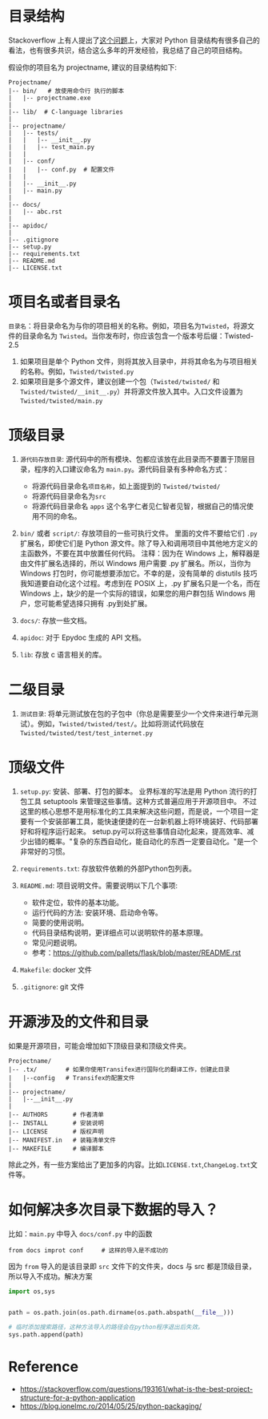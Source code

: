

# 目录结构

Stackoverflow 上有人提出了[这个问题](http://stackoverflow.com/questions/193161/what-is-the-best-project-structure-for-a-python-application)上，大家对 Python 目录结构有很多自己的看法，也有很多共识，结合这么多年的开发经验，我总结了自己的项目结构。

假设你的项目名为 projectname, 建议的目录结构如下:

```
Projectname/
|-- bin/   # 放使用命令行 执行的脚本
|   |-- projectname.exe
|
|-- lib/  # C-language libraries
|
|-- projectname/  
|   |-- tests/
|   |   |-- __init__.py
|   |   |-- test_main.py
|   |
|   |-- conf/
|   |   |-- conf.py  # 配置文件
|   |
|   |-- __init__.py
|   |-- main.py
|
|-- docs/
|   |-- abc.rst
|
|-- apidoc/
|
|-- .gitignore
|-- setup.py
|-- requirements.txt
|-- README.md
|-- LICENSE.txt
```


# 项目名或者目录名

`目录名`：将目录命名为与你的项目相关的名称。例如，项目名为`Twisted`，将源文件的目录命名为 `Twisted`。当你发布时，你应该包含一个版本号后缀：Twisted-2.5
1.  如果项目是单个 Python 文件，则将其放入目录中，并将其命名为与项目相关的名称。例如，`Twisted/twisted.py`
2.  如果项目是多个源文件，建议创建一个包（`Twisted/twisted/` 和 `Twisted/twisted/__init__.py`）并将源文件放入其中。入口文件设置为 `Twisted/twisted/main.py`


# 顶级目录

1. `源代码存放目录`: 源代码中的所有模块、包都应该放在此目录而不要置于顶层目录，程序的入口建议命名为 `main.py`。源代码目录有多种命名方式：
    *   将源代码目录命名`项目名称`，如上面提到的 `Twisted/twisted/`
    *   将源代码目录命名为`src`
    *   将源代码目录命名 `apps` 
    这个名字仁者见仁智者见智，根据自己的情况使用不同的命名。

2.  `bin/` 或者 `script/`: 存放项目的一些可执行文件。
    里面的文件不要给它们 `.py` 扩展名，即使它们是 Python 源文件。除了导入和调用项目中其他地方定义的主函数外，不要在其中放置任何代码。
    注释：因为在 Windows 上，解释器是由文件扩展名选择的，所以 Windows 用户需要 .py 扩展名。所以，当你为 Windows 打包时，你可能想要添加它。不幸的是，没有简单的 distutils 技巧我知道要自动化这个过程。考虑到在 POSIX 上，.py 扩展名只是一个名，而在 Windows 上，缺少的是一个实际的错误，如果您的用户群包括 Windows 用户，您可能希望选择只拥有 .py到处扩展。

3.  `docs/`: 存放一些文档。

4.  `apidoc`: 对于 Epydoc 生成的 API 文档。

5.  `lib`: 存放 c 语言相关的库。


# 二级目录

1. `测试目录`:
    将单元测试放在包的子包中（你总是需要至少一个文件来进行单元测试）。例如，`Twisted/twisted/test/`。比如将测试代码放在`Twisted/twisted/test/test_internet.py`


# 顶级文件

1.  `setup.py`: 安装、部署、打包的脚本。
    业界标准的写法是用 Python 流行的打包工具 setuptools 来管理这些事情。这种方式普遍应用于开源项目中。
    不过这里的核心思想不是用标准化的工具来解决这些问题，而是说，一个项目一定要有一个安装部署工具，能快速便捷的在一台新机器上将环境装好、代码部署好和将程序运行起来。
    setup.py可以将这些事情自动化起来，提高效率、减少出错的概率。"复杂的东西自动化，能自动化的东西一定要自动化。"是一个非常好的习惯。
    
2.  `requirements.txt`: 存放软件依赖的外部Python包列表。

3.  `README.md`: 项目说明文件。需要说明以下几个事项:
    - 软件定位，软件的基本功能。
    - 运行代码的方法: 安装环境、启动命令等。
    - 简要的使用说明。
    - 代码目录结构说明，更详细点可以说明软件的基本原理。
    - 常见问题说明。
    - 参考：https://github.com/pallets/flask/blob/master/README.rst

4.  `Makefile`: docker 文件

5.  `.gitignore`: git 文件


# 开源涉及的文件和目录

如果是开源项目，可能会增加如下顶级目录和顶级文件夹。

```
Projectname/
|-- .tx/        # 如果你使用Transifex进行国际化的翻译工作，创建此目录
|   |--config   # Transifex的配置文件
|
|-- projectname/
|   |--__init__.py
|
|-- AUTHORS       # 作者清单
|-- INSTALL       # 安装说明
|-- LICENSE       # 版权声明
|-- MANIFEST.in   # 装箱清单文件
|-- MAKEFILE      # 编译脚本
```

除此之外，有一些方案给出了更加多的内容。比如`LICENSE.txt`,`ChangeLog.txt`文件等。


# 如何解决多次目录下数据的导入？

比如：`main.py` 中导入 `docs/conf.py` 中的函数

```
from docs improt conf     # 这样的导入是不成功的
```

因为 `from` 导入的是该目录即 `src` 文件下的文件夹，docs 与 src 都是顶级目录，所以导入不成功。解决方案

```python
import os,sys


path = os.path.join(os.path.dirname(os.path.abspath(__file__))) 

# 临时添加搜索路径，这种方法导入的路径会在python程序退出后失效。
sys.path.append(path)
```


# Reference

- https://stackoverflow.com/questions/193161/what-is-the-best-project-structure-for-a-python-application
- https://blog.ionelmc.ro/2014/05/25/python-packaging/